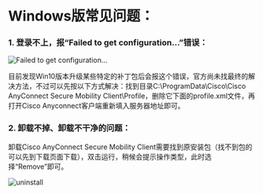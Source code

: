 # Windows版常见问题：

### 1. 登录不上，报“Failed to get configuration...”错误：
![Failed to get configuration...](http://bqvpn.com/img/faq/win/failed_to_get_config.png)  

目前发现Win10版本升级某些特定的补丁包后会报这个错误，官方尚未找最终的解决方法，不过可以先按以下方式解决：找到目录C:\ProgramData\Cisco\Cisco AnyConnect Secure Mobility Client\Profile，删除它下面的profile.xml文件，再打开Cisco Anyconnect客户端重新填入服务器地址即可。

### 2. 卸载不掉、卸载不干净的问题：
卸载Cisco AnyConnect Secure Mobility Client需要找到原安装包（找不到包的可以先到下载页面下载），双击运行，稍候会提示操作类型，此时选择“Remove”即可。  

![uninstall](http://bqvpn.com/img/faq/win/uninstall.png)
